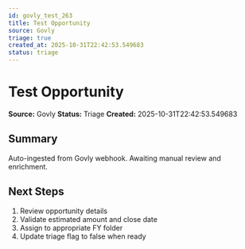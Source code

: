```yaml
---
id: govly_test_263
title: Test Opportunity
source: Govly
triage: true
created_at: 2025-10-31T22:42:53.549683
status: triage
---
```


# Test Opportunity

**Source:** Govly
**Status:** Triage
**Created:** 2025-10-31T22:42:53.549683

## Summary

Auto-ingested from Govly webhook. Awaiting manual review and enrichment.

## Next Steps

1. Review opportunity details
2. Validate estimated amount and close date
3. Assign to appropriate FY folder
4. Update triage flag to false when ready
